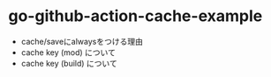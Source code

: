 # go-github-action-cache-example

- cache/saveにalwaysをつける理由
- cache key (mod) について
- cache key (build) について
